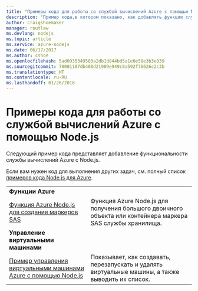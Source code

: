 ```yaml
---
title: "Примеры кода для работы со службой вычислений Azure с помощью Node.js"
description: "Пример кода,в котором показано, как добавлять функции службы вычислений Azure с помощью Node.js."
author: craigshoemaker
manager: routlaw
ms.devlang: nodejs
ms.topic: article
ms.service: azure-nodejs
ms.date: 06/17/2017
ms.author: cshoe
ms.openlocfilehash: 5ad0935349583a2db1d844bd5a1e0e58e3b3e039
ms.sourcegitcommit: 78001187db408d21909e949c8a592f76626c2c3b
ms.translationtype: HT
ms.contentlocale: ru-RU
ms.lasthandoff: 01/26/2018
---
```

# <a name="azure-compute-with-nodejs-code-samples"></a>Примеры кода для работы со службой вычислений Azure с помощью Node.js

Следующий пример кода представляет добавление функциональности службы вычислений Azure с Node.js.

Если вам нужен код для выполнения других задач, см. полный список [примеров кода Node.js для Azure](https://azure.microsoft.com/resources/samples/?term=nodejs).

| | |
|---|---|
| **Функции Azure** ||
| [Функция Azure Node.js для создания маркеров SAS](https://azure.microsoft.com/resources/samples/functions-node-sas-token/) | Функция Azure Node.js для получения большого двоичного объекта или контейнера маркера SAS службы хранилища. |
| **Управление виртуальными машинами** ||
| [Пример управления виртуальными машинами Azure с помощью Node.js](https://github.com/Azure-Samples/storage-blob-node-getting-started) | Показывает, как создавать, перезапускать и удалять виртуальные машины, а также выводить их список. |